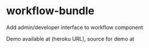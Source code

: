 # workflow-bundle
Add admin/developer interface to workflow component

Demo available at (heroku URL), source for demo at 
